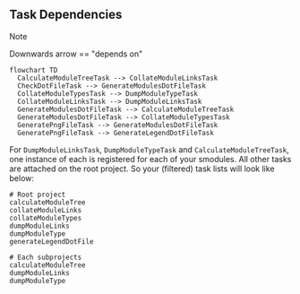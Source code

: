 ## Task Dependencies

> [!NOTE]
> Downwards arrow == "depends on"

```mermaid
flowchart TD
  CalculateModuleTreeTask --> CollateModuleLinksTask
  CheckDotFileTask --> GenerateModulesDotFileTask
  CollateModuleTypesTask --> DumpModuleTypeTask
  CollateModuleLinksTask --> DumpModuleLinksTask
  GenerateModulesDotFileTask --> CalculateModuleTreeTask
  GenerateModulesDotFileTask --> CollateModuleTypesTask
  GeneratePngFileTask --> GenerateModulesDotFileTask
  GeneratePngFileTask --> GenerateLegendDotFileTask
```

For `DumpModuleLinksTask`, `DumpModuleTypeTask` and `CalculateModuleTreeTask`, one instance of each is registered for each of your smodules. All other tasks are attached on the root project. So your (filtered) task lists will look like below:

```
# Root project
calculateModuleTree
collateModuleLinks
collateModuleTypes
dumpModuleLinks
dumpModuleType
generateLegendDotFile

# Each subprojects
calculateModuleTree
dumpModuleLinks
dumpModuleType
```
